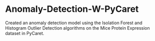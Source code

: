 # Anomaly-Detection-W-PyCaret

Created an anomaly detection model using the Isolation Forest and Histogram Outlier Detection algorithms on the Mice Protein Expression dataset in PyCaret.
